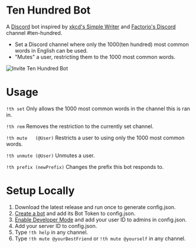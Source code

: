# Ten Hundred Bot
A [Discord](https://discordapp.com/) bot inspired by [xkcd's Simple Writer](https://xkcd.com/simplewriter/) and [Factorio's Discord](https://discord.gg/kvgdT24) channel #ten-hundred.
- Set a Discord channel where only the 1000(ten hundred) most common words in English can be used.
- "Mutes" a user, restricting them to the 1000 most common words.

![Invite Ten Hundred Bot](https://i.imgur.com/4gF2uIe.png)

# Usage
`!th set` Only allows the 1000 most common words in the channel this is ran in.

`!th rem` Removes the restriction to the currently set channel.

`!th mute   (@User)`  Restricts a user to using only the 1000 most common words.

`!th unmute (@User)`  Unmutes a user.

`!th prefix (newPrefix)` Changes the prefix this bot responds to.

# Setup Locally
1. Download the latest release and run once to generate config.json.
2. [Create a bot](https://github.com/reactiflux/discord-irc/wiki/Creating-a-discord-bot-&-getting-a-token) and add its Bot Token to config.json.
3. [Enable Developer Mode](https://support.discordapp.com/hc/en-us/articles/206346498-Where-can-I-find-my-User-Server-Message-ID-) and add your user ID to admins in config.json.
4. Add your server ID to config.json.
5. Type `!th help` in any channel.
6. Type `!th mute @yourBestFriend` or `!th mute @yourself` in any channel.

